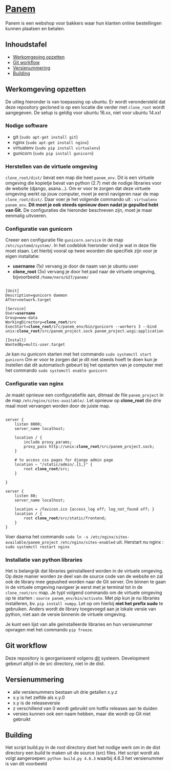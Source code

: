 # [Panem](http://panem.be)

Panem is een webshop voor bakkers waar hun klanten online bestellingen kunnen plaatsen en betalen. 

## Inhoudstafel
- [Werkomgeving opzetten](#werkomgeving-opzetten)
- [Git workflow](#git-workflow)
- [Versienummering](#versienummering)
- [Building](#building)

## Werkomgeving opzetten
De uitleg hieronder is van toepassing op ubuntu. Er wordt verondersteld dat deze repository gecloned is op een locatie die verder met `clone_root` wordt aangegeven. De setup is geldig voor ubuntu 16.xx, niet voor ubuntu 14.xx!

### Nodige software
- git (`sudo apt-get install git`)
- nginx (`sudo apt-get install nginx`)
- virtualenv (`sudo pip install virtualenv`)
- gunicorn (`sudo pip install gunicorn`)

### Herstellen van de virtuele omgeving
`clone_root/dist/` bevat een map die heet `panem_env`. Dit is een virtuele omgeving die kopietje bevat van python (2.7) met de nodige libraries voor de website (django, asana...). Om er voor te zorgen dat deze virtuele omgeving werkt op jouw computer, moet je eerst navigeren naar de map `clone_root/dist/`. Daar voer je het volgende commando uit : `virtualenv panem_env`. **Dit moet je ook steeds opnieuw doen nadat je gepulled hebt van Git.** De configuraties die hieronder beschreven zijn, moet je maar eenmalig uitvoeren. 

### Configuratie van gunicorn

Creeer een configuratie file `gunicorn.service` in de map `/etc/systemd/system/`. In het codeblok hieronder vind je wat in deze file moet staan. Let hierbij vooral op twee woorden die specifiek zijn voor je eigen installatie:
  - **username** (1x) vervang je door de naam van je ubuntu user
  - **clone_root** (3x) vervang je door het pad naar de virtuele omgeving, bijvoorbeeld `/home/nero/GIT/panem/`
  
<pre><code>
[Unit]
Description=gunicorn daemon
After=network.target

[Service]
User=<b>username</b>
Group=www-data
WorkingDirectory=<b>clone_root</b>/src
ExecStart=<b>clone_root</b>/src/panem_env/bin/gunicorn --workers 3 --bind unix:<b>clone_root</b>/src/panem_project.sock panem_project.wsgi:application

[Install]
WantedBy=multi-user.target
</code></pre>
Je kan nu gunicorn starten met het commando `sudo systemctl start gunicorn`
Om er voor te zorgen dat je dit niet steeds hoeft te doen kun je instellen dat dit automatisch gebeurt bij het opstarten van je computer met het commando `sudo systemctl enable gunicorn`

### Configuratie van nginx

Je maakt opnieuw een configuratiefile aan, ditmaal de file `panem_project` in de map `/etc/nginx/sites-available/`. Let opnieuw op **clone_root** die drie maal moet vervangen worden door de juiste map. 

<pre><code>
server {
    listen 8000;
    server_name localhost;

    location / {
        include proxy_params;
        proxy_pass http://unix:<b>clone_root</b>/src/panem_project.sock;
    }
    
    # to access css pages for django admin page
    location ~ "/static/admin/.{1,}" {
        root <b>clone_root</b>/src;
    }

}

server {
    listen 80;
    server_name localhost;

    location = /favicon.ico {access_log off; log_not_found off; }
    location / {
        root <b>clone_root</b>/src/static/frontend;
    }
}
</code></pre>

Voer daarna het commando `sudo ln -s /etc/nginx/sites-available/panem_project /etc/nginx/sites-enabled` uit. 
Herstart nu nginx : `sudo systemctl restart nginx`

### Installatie van python libraries
Het is belangrijk dat libraries geinstalleerd worden in de virtuele omgeving. Op deze manier worden ze deel van de source code van de website en zal ook de library mee gepushed worden naar de Git server. Om binnen te gaan in de virtuele omgeving navigeer je eerst met je terminal tot in de `clone_root/src` map. Je typt volgend commando om de virtuele omgeving op te starten : `source panem_env/bin/activate`. Met pip kun je nu libraries installeren, bv. `pip install numpy`. Let op om hierbij **niet het prefix sudo** te gebruiken. Anders wordt de library toegevoegd aan je lokale versie van python, niet aan de versie binnenin de virtuele omgeving.  

Je kunt een lijst van alle geinstalleerde libraries en hun versienummer opvragen met het commando `pip freeze`. 

## Git workflow
Deze repository is georganiseerd volgens [dit](http://nvie.com/posts/a-successful-git-branching-model/#feature-branches) systeem. Development gebeurt altijd in de src directory, niet in de dist. 

## Versienummering
- alle versienummers bestaan uit drie getallen x.y.z
- x.y is het zelfde als x.y.0
- x.y is de releaseversie
- z verschillend van 0 wordt gebruikt om hotfix releases aan te duiden
- versies kunnen ook een naam hebben, maar die wordt op Git niet gebruikt

## Building
Het script build.py in de root directory doet het nodige werk om in de dist directory een build te maken uit de source (src) files. Het script wordt als volgt aangeroepen: 
`python build.py 4.6.3` waarbij 4.6.3 het versienummer is van dit voorbeeld

